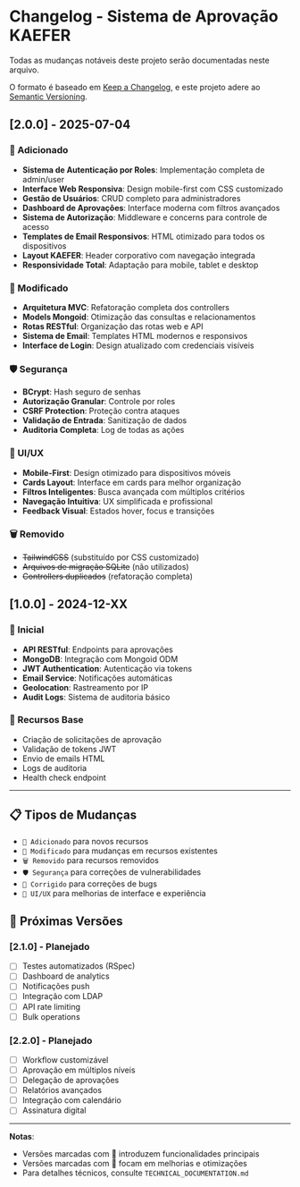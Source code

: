 # Changelog - Sistema de Aprovação KAEFER

Todas as mudanças notáveis deste projeto serão documentadas neste arquivo.

O formato é baseado em [Keep a Changelog](https://keepachangelog.com/pt-BR/1.0.0/),
e este projeto adere ao [Semantic Versioning](https://semver.org/spec/v2.0.0.html).

## [2.0.0] - 2025-07-04

### 🎉 Adicionado
- **Sistema de Autenticação por Roles**: Implementação completa de admin/user
- **Interface Web Responsiva**: Design mobile-first com CSS customizado
- **Gestão de Usuários**: CRUD completo para administradores
- **Dashboard de Aprovações**: Interface moderna com filtros avançados
- **Sistema de Autorização**: Middleware e concerns para controle de acesso
- **Templates de Email Responsivos**: HTML otimizado para todos os dispositivos
- **Layout KAEFER**: Header corporativo com navegação integrada
- **Responsividade Total**: Adaptação para mobile, tablet e desktop

### 🔧 Modificado
- **Arquitetura MVC**: Refatoração completa dos controllers
- **Models Mongoid**: Otimização das consultas e relacionamentos
- **Rotas RESTful**: Organização das rotas web e API
- **Sistema de Email**: Templates HTML modernos e responsivos
- **Interface de Login**: Design atualizado com credenciais visíveis

### 🛡️ Segurança
- **BCrypt**: Hash seguro de senhas
- **Autorização Granular**: Controle por roles
- **CSRF Protection**: Proteção contra ataques
- **Validação de Entrada**: Sanitização de dados
- **Auditoria Completa**: Log de todas as ações

### 📱 UI/UX
- **Mobile-First**: Design otimizado para dispositivos móveis
- **Cards Layout**: Interface em cards para melhor organização
- **Filtros Inteligentes**: Busca avançada com múltiplos critérios
- **Navegação Intuitiva**: UX simplificada e profissional
- **Feedback Visual**: Estados hover, focus e transições

### 🗑️ Removido
- ~~TailwindCSS~~ (substituído por CSS customizado)
- ~~Arquivos de migração SQLite~~ (não utilizados)
- ~~Controllers duplicados~~ (refatoração completa)

## [1.0.0] - 2024-12-XX

### 🎉 Inicial
- **API RESTful**: Endpoints para aprovações
- **MongoDB**: Integração com Mongoid ODM
- **JWT Authentication**: Autenticação via tokens
- **Email Service**: Notificações automáticas
- **Geolocation**: Rastreamento por IP
- **Audit Logs**: Sistema de auditoria básico

### 🔧 Recursos Base
- Criação de solicitações de aprovação
- Validação de tokens JWT
- Envio de emails HTML
- Logs de auditoria
- Health check endpoint

---

## 📋 Tipos de Mudanças

- `🎉 Adicionado` para novos recursos
- `🔧 Modificado` para mudanças em recursos existentes
- `🗑️ Removido` para recursos removidos
- `🛡️ Segurança` para correções de vulnerabilidades
- `🐛 Corrigido` para correções de bugs
- `📱 UI/UX` para melhorias de interface e experiência

## 🚀 Próximas Versões

### [2.1.0] - Planejado
- [ ] Testes automatizados (RSpec)
- [ ] Dashboard de analytics
- [ ] Notificações push
- [ ] Integração com LDAP
- [ ] API rate limiting
- [ ] Bulk operations

### [2.2.0] - Planejado
- [ ] Workflow customizável
- [ ] Aprovação em múltiplos níveis
- [ ] Delegação de aprovações
- [ ] Relatórios avançados
- [ ] Integração com calendário
- [ ] Assinatura digital

---

**Notas**: 
- Versões marcadas com 🎉 introduzem funcionalidades principais
- Versões marcadas com 🔧 focam em melhorias e otimizações
- Para detalhes técnicos, consulte `TECHNICAL_DOCUMENTATION.md`

